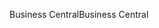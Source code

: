 <span data-ttu-id="82c34-101">Business Central</span><span class="sxs-lookup"><span data-stu-id="82c34-101">Business Central</span></span>
